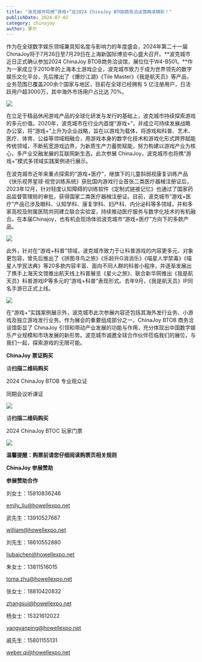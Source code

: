 ```yaml
---
title: "波克城市将携“游戏+”在2024 ChinaJoy BTOB商务洽谈馆再续精彩！"
publishDate: 2024-07-02
category: chinajoy
author: 莱尔
---
```


作为在全球数字娱乐领域兼具知名度与影响力的年度盛会，2024年第二十一届ChinaJoy将于7月26日至7月29日在上海新国际博览中心盛大召开。**波克城市近日正式确认参加2024 ChinaJoy BTOB商务洽谈馆，展位位于W4-B501。**作为一家成立于2010年的上海本土游戏企业，波克城市致力于成为世界领先的数字娱乐文化平台，先后推出了《爆炒江湖》《Tile Master》《我是航天员》等产品，业务范围已覆盖200余个国家与地区，目前在全球已经拥有 5 亿注册用户，日活跃用户超3000万，其中海外市场用户占比达 70%。

![](https://ec-net-1251389766.cos.ap-shanghai.myqcloud.com/wp-content/uploads/2024/07/20240702203621290-1024x576.png)

在立足于精品休闲游戏产品的全球化研发与发行的基础上，波克城市持续探索游戏的多元价值。2020年，波克城市在行业内首提“游戏+”，并成立可持续发展战略办公室，将“游戏+”上升为企业战略，旨在以游戏为载体，将游戏和科普、艺术、医疗、体育、公益等领域相融合，用游戏本身的数字化技术和游戏化形式跨界赋能传统领域，不断拓宽游戏边界，为新质生产力蓄势赋能，努力构建以游戏产业为核心，多产业交融发展的互联网新生态。此次参展 ChinaJoy，波克城市也将携“游戏+”模式多领域实践案例进行展示。

在波克城市近年来重点探索的“游戏+医疗”，继旗下的儿童斜弱视康复训练产品《快乐视界星球·视觉训练系统》获批国内游戏行业首张二类医疗器械注册证后，2023年12月，针对轻度认知障碍的训练软件《定制式链接记忆》也通过了国家药品监督管理局的审批，获得国家二类医疗器械注册证。目前，波克城市“游戏+医疗”产品已涉及眼科、认知学科、康复学科、妇产科、内分泌科等多领域，并和多家高校及附属医院共同建立联合实验室，持续推动医疗服务与数字化技术的有机融合。在本届Chinajoy，也有机会现场体验波克城市“游戏+医疗”方向下的多款产品。

![](https://ec-net-1251389766.cos.ap-shanghai.myqcloud.com/wp-content/uploads/2024/07/20240702203637268.png)

此外，针对在“游戏+科普”领域，波克城市致力于让科普游戏的内容更多元、对象更包容，曾先后推出了《拼图寻鸟之旅》《乐龄升G消消乐》《喵星人学禁毒》《喵星人学民法典》等20多款内容丰富、面向不同人群的科普小程序，并逐渐发展出了携手上海天文馆推出航天线上科普展览《星火之旅》、联合新华网推出《我是航天员》科普游戏IP等多元的“游戏+科普”表现形式。去年9月，《我是航天员》IP同名手游已正式上线。

![](https://ec-net-1251389766.cos.ap-shanghai.myqcloud.com/wp-content/uploads/2024/07/20240702203640393.png)

在“游戏+”实践案例展示外，波克城市此次参展内容还包括其海外发行业务、小游戏及独立游戏发行业务。作为展会的重要组成部分之一，ChinaJoy BTOB 商务洽谈馆彰显了 ChinaJoy 引领和带动产业发展的功能与作用，充分体现出中国数字娱乐产业规模和市场发展的新形势。波克城市诚邀全球合作伙伴莅临我们的展位，与我们一起，探索游戏的无限可能。

**ChinaJoy** **票证购买**

  
请**扫描二维码购买**

2024 ChinaJoy BTOB 专业观众证

同期会议听课证

![](https://ec-net-1251389766.cos.ap-shanghai.myqcloud.com/wp-content/uploads/2024/07/20240702203654181.png)

请**扫描二维码购买**

2024 ChinaJoy BTOC 玩家门票

![](https://ec-net-1251389766.cos.ap-shanghai.myqcloud.com/wp-content/uploads/2024/07/20240702203659658.png)

  
**温馨提醒：购票前请您仔细阅读购票页相关规则**

**ChinaJoy** **参展赞助**

**参展赞助合作**

刘女士：15810836246

[emily\_liu@howellexpo.net](mailto:emily_liu@howellexpo.net)

武先生：13910527667

[william@howellexpo.net](mailto:william@howellexpo.net)

刘先生：18610552880

[liubaichen@howellexpo.net](mailto:liubaichen@howellexpo.net)

朱女士：13811516015

[toma.zhu@howellexpo.net](mailto:toma.zhu@howellexpo.net)

张女士：18810420832

[zhangsui@howellexpo.net](mailto:zhangsui@howellexpo.net)

杨女士：15321612022

[yangyanping@howellexpo.net](mailto:yangyanping@howellexpo.net)

戚先生：15801155131

weber.qi@howellexpo.net
